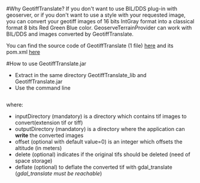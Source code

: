 #Why GeotiffTranslate?
If you don't want to use BIL/DDS plug-in with geoserver, or if you don't want to use a style with your requested image, you can convert your geotiff images of 16 bits IntGray format into a classical format 8 bits Red Green Blue color. GeoserveTerrainProvider can work with BIL/DDS and images converted by GeotiffTranslate.

You can find the source code of GeotiffTranslate (1 file) [here](GeotiffTranslateSources/java/org/geotools/GeotiffTranslate/App.java) and its pom.xml [here](GeotiffTranslateSources/pom.xml)

#How to use GeotiffTranslate.jar
* Extract in the same directory GeotiffTranslate_lib and GeotiffTranslate.jar
* Use the command line 
```java -jar GeotiffTranslate.jar -i inputDirectory -o outputDirectory -s offset -delete -deflate
``` 
where:
  * inputDirectory (mandatory) is a directory which contains tif images to convert(extension tif or tiff)
  * outputDirectory (mandatory) is a directory where the application can **write** the converted images
  * offset (optional with default value=0) is an integer which offsets the altitude (in meters)
  * delete (optional) indicates if the original tifs should be deleted (need of space storage)
  * deflate (optional) to deflate the converted tif with gdal\_translate (*gdal_translate must be reachable*)
